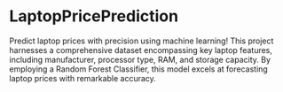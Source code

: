 # LaptopPricePrediction
Predict laptop prices with precision using machine learning! This project harnesses a comprehensive dataset encompassing key laptop features, including manufacturer, processor type, RAM, and storage capacity. By employing a Random Forest Classifier, this model excels at forecasting laptop prices with remarkable accuracy.

